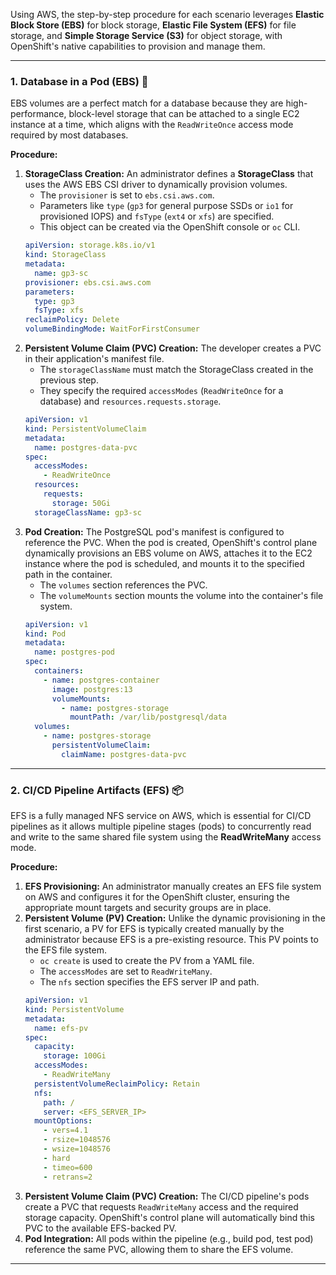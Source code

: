 Using AWS, the step-by-step procedure for each scenario leverages **Elastic Block Store (EBS)** for block storage, **Elastic File System (EFS)** for file storage, and **Simple Storage Service (S3)** for object storage, with OpenShift's native capabilities to provision and manage them.

-----

### 1\. Database in a Pod (EBS) 💾

EBS volumes are a perfect match for a database because they are high-performance, block-level storage that can be attached to a single EC2 instance at a time, which aligns with the `ReadWriteOnce` access mode required by most databases.

**Procedure:**

1.  **StorageClass Creation:** An administrator defines a **StorageClass** that uses the AWS EBS CSI driver to dynamically provision volumes.
      * The `provisioner` is set to `ebs.csi.aws.com`.
      * Parameters like `type` (`gp3` for general purpose SSDs or `io1` for provisioned IOPS) and `fsType` (`ext4` or `xfs`) are specified.
      * This object can be created via the OpenShift console or `oc` CLI.
    <!-- end list -->
    ```yaml
    apiVersion: storage.k8s.io/v1
    kind: StorageClass
    metadata:
      name: gp3-sc
    provisioner: ebs.csi.aws.com
    parameters:
      type: gp3
      fsType: xfs
    reclaimPolicy: Delete
    volumeBindingMode: WaitForFirstConsumer
    ```
2.  **Persistent Volume Claim (PVC) Creation:** The developer creates a PVC in their application's manifest file.
      * The `storageClassName` must match the StorageClass created in the previous step.
      * They specify the required `accessModes` (`ReadWriteOnce` for a database) and `resources.requests.storage`.
    <!-- end list -->
    ```yaml
    apiVersion: v1
    kind: PersistentVolumeClaim
    metadata:
      name: postgres-data-pvc
    spec:
      accessModes:
        - ReadWriteOnce
      resources:
        requests:
          storage: 50Gi
      storageClassName: gp3-sc
    ```
3.  **Pod Creation:** The PostgreSQL pod's manifest is configured to reference the PVC. When the pod is created, OpenShift's control plane dynamically provisions an EBS volume on AWS, attaches it to the EC2 instance where the pod is scheduled, and mounts it to the specified path in the container.
      * The `volumes` section references the PVC.
      * The `volumeMounts` section mounts the volume into the container's file system.
    <!-- end list -->
    ```yaml
    apiVersion: v1
    kind: Pod
    metadata:
      name: postgres-pod
    spec:
      containers:
        - name: postgres-container
          image: postgres:13
          volumeMounts:
            - name: postgres-storage
              mountPath: /var/lib/postgresql/data
      volumes:
        - name: postgres-storage
          persistentVolumeClaim:
            claimName: postgres-data-pvc
    ```

-----

### 2\. CI/CD Pipeline Artifacts (EFS) 📦

EFS is a fully managed NFS service on AWS, which is essential for CI/CD pipelines as it allows multiple pipeline stages (pods) to concurrently read and write to the same shared file system using the **ReadWriteMany** access mode.

**Procedure:**

1.  **EFS Provisioning:** An administrator manually creates an EFS file system on AWS and configures it for the OpenShift cluster, ensuring the appropriate mount targets and security groups are in place.
2.  **Persistent Volume (PV) Creation:** Unlike the dynamic provisioning in the first scenario, a PV for EFS is typically created manually by the administrator because EFS is a pre-existing resource. This PV points to the EFS file system.
      * `oc create` is used to create the PV from a YAML file.
      * The `accessModes` are set to `ReadWriteMany`.
      * The `nfs` section specifies the EFS server IP and path.
    <!-- end list -->
    ```yaml
    apiVersion: v1
    kind: PersistentVolume
    metadata:
      name: efs-pv
    spec:
      capacity:
        storage: 100Gi
      accessModes:
        - ReadWriteMany
      persistentVolumeReclaimPolicy: Retain
      nfs:
        path: /
        server: <EFS_SERVER_IP>
      mountOptions:
        - vers=4.1
        - rsize=1048576
        - wsize=1048576
        - hard
        - timeo=600
        - retrans=2
    ```
3.  **Persistent Volume Claim (PVC) Creation:** The CI/CD pipeline's pods create a PVC that requests `ReadWriteMany` access and the required storage capacity. OpenShift's control plane will automatically bind this PVC to the available EFS-backed PV.
4.  **Pod Integration:** All pods within the pipeline (e.g., build pod, test pod) reference the same PVC, allowing them to share the EFS volume.

-----

